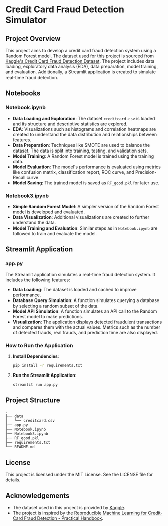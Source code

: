 # Credit Card Fraud Detection Simulator

## Project Overview

This project aims to develop a credit card fraud detection system using a Random Forest model. The dataset used for this project is sourced from [Kaggle's Credit Card Fraud Detection Dataset](https://www.kaggle.com/datasets/mlg-ulb/creditcardfraud). The project includes data loading, exploratory data analysis (EDA), data preparation, model training, and evaluation. Additionally, a Streamlit application is created to simulate real-time fraud detection.

## Notebooks

### Notebook.ipynb

- **Data Loading and Exploration**: The dataset `creditcard.csv` is loaded and its structure and descriptive statistics are explored.
- **EDA**: Visualizations such as histograms and correlation heatmaps are created to understand the data distribution and relationships between features.
- **Data Preparation**: Techniques like SMOTE are used to balance the dataset. The data is split into training, testing, and validation sets.
- **Model Training**: A Random Forest model is trained using the training data.
- **Model Evaluation**: The model's performance is evaluated using metrics like confusion matrix, classification report, ROC curve, and Precision-Recall curve.
- **Model Saving**: The trained model is saved as `RF_good.pkl` for later use.

### Notebook3.ipynb

- **Simple Random Forest Model**: A simpler version of the Random Forest model is developed and evaluated.
- **Data Visualization**: Additional visualizations are created to further understand the data.
- **Model Training and Evaluation**: Similar steps as in `Notebook.ipynb` are followed to train and evaluate the model.

## Streamlit Application

### app.py

The Streamlit application simulates a real-time fraud detection system. It includes the following features:

- **Data Loading**: The dataset is loaded and cached to improve performance.
- **Database Query Simulation**: A function simulates querying a database by selecting a random subset of the data.
- **Model API Simulation**: A function simulates an API call to the Random Forest model to make predictions.
- **Visualization**: The application displays detected fraudulent transactions and compares them with the actual values. Metrics such as the number of detected frauds, real frauds, and prediction time are also displayed.

### How to Run the Application

1. **Install Dependencies**:
   ```bash
   pip install -r requirements.txt
   ```

2. **Run the Streamlit Application**:
   ```bash
   streamlit run app.py
   ```

## Project Structure

```
.
├── data
│   └── creditcard.csv
├── app.py
├── Notebook.ipynb
├── Notebook3.ipynb
├── RF_good.pkl
├── requirements.txt
└── README.md
```

## License

This project is licensed under the MIT License. See the LICENSE file for details.

## Acknowledgements

- The dataset used in this project is provided by [Kaggle](https://www.kaggle.com/datasets/mlg-ulb/creditcardfraud).
- The project is inspired by the [Reproducible Machine Learning for Credit-Card Fraud Detection - Practical Handbook](https://fraud-detection-handbook.github.io/fraud-detection-handbook/index.html).
